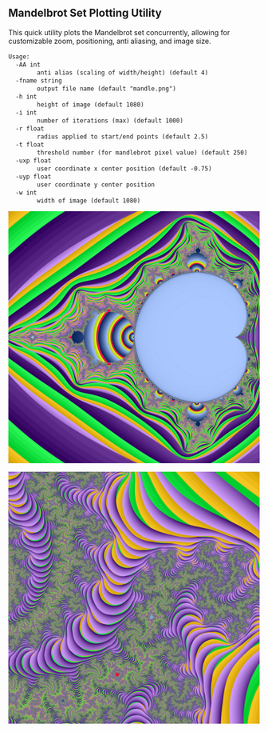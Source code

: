 ## Mandelbrot Set Plotting Utility

This quick utility plots the Mandelbrot set concurrently, allowing for customizable zoom, positioning, anti aliasing, and image size.

```
Usage:
  -AA int
    	anti alias (scaling of width/height) (default 4)
  -fname string
    	output file name (default "mandle.png")
  -h int
    	height of image (default 1080)
  -i int
    	number of iterations (max) (default 1000)
  -r float
    	radius applied to start/end points (default 2.5)
  -t float
    	threshold number (for mandlebrot pixel value) (default 250)
  -uxp float
    	user coordinate x center position (default -0.75)
  -uyp float
    	user coordinate y center position
  -w int
    	width of image (default 1080)
```

![](graphics/mandel_default.png)

![](graphics/mandel_zoomed.png)

